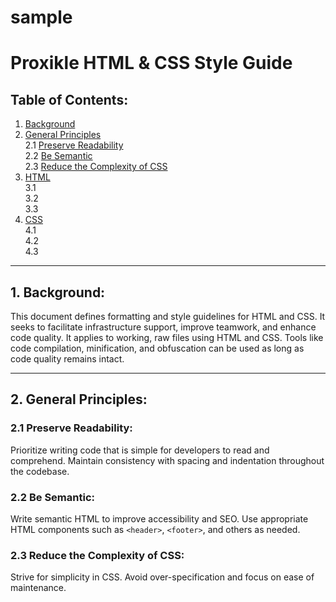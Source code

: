 # sample
# Proxikle HTML & CSS Style Guide

## Table of Contents:
1. [Background](#background)  
2. [General Principles](#general-principles)  
   2.1 [Preserve Readability](#preserve-readability)  
   2.2 [Be Semantic](#be-semantic)  
   2.3 [Reduce the Complexity of CSS](#reduce-the-complexity-of-css)  
3. [HTML](#html)  
   3.1  
   3.2  
   3.3  
4. [CSS](#css)  
   4.1  
   4.2  
   4.3  

---

## 1. Background:

This document defines formatting and style guidelines for HTML and CSS. It seeks to facilitate infrastructure support, improve teamwork, and enhance code quality. It applies to working, raw files using HTML and CSS. Tools like code compilation, minification, and obfuscation can be used as long as code quality remains intact.

---

## 2. General Principles:

### 2.1 Preserve Readability:

Prioritize writing code that is simple for developers to read and comprehend. Maintain consistency with spacing and indentation throughout the codebase.

### 2.2 Be Semantic:

Write semantic HTML to improve accessibility and SEO. Use appropriate HTML components such as `<header>`, `<footer>`, and others as needed.

### 2.3 Reduce the Complexity of CSS:

Strive for simplicity in CSS. Avoid over-specification and focus on ease of maintenance.
